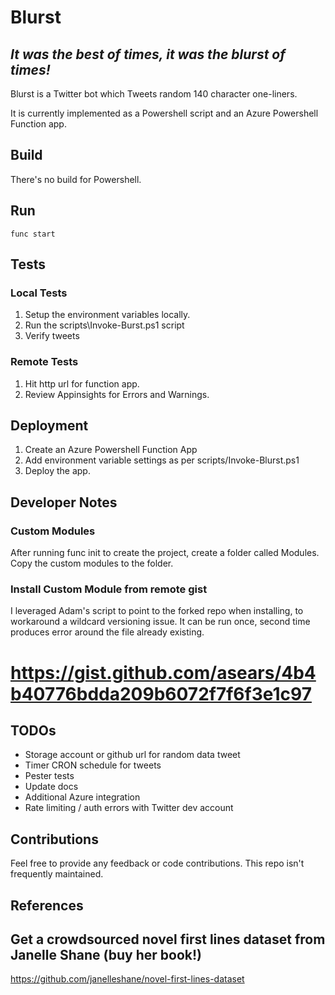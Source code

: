 # Blurst

## *It was the best of times, it was the blurst of times!*

Blurst is a Twitter bot which Tweets random 140 character one-liners.

It is currently implemented as a Powershell script and an Azure Powershell Function app.

## Build

There's no build for Powershell.

## Run

```
func start
```

## Tests

### Local Tests

1. Setup the environment variables locally.
2. Run the scripts\Invoke-Burst.ps1 script
3. Verify tweets

### Remote Tests

1. Hit http url for function app.
2. Review Appinsights for Errors and Warnings.

## Deployment

1. Create an Azure Powershell Function App
2. Add environment variable settings as per scripts/Invoke-Blurst.ps1
3. Deploy the app.

## Developer Notes

### Custom Modules

After running func init to create the project, create a folder called Modules.  Copy the custom modules to the folder.

### Install Custom Module from remote gist

I leveraged Adam's script to point to the forked repo when installing, to workaround a wildcard versioning issue.  It can be run once, second time produces error around the file already existing.

# https://gist.github.com/asears/4b4b40776bdda209b6072f7f6f3e1c97

## TODOs

* Storage account or github url for random data tweet
* Timer CRON schedule for tweets
* Pester tests
* Update docs
* Additional Azure integration
* Rate limiting / auth errors with Twitter dev account

## Contributions

Feel free to provide any feedback or code contributions.  This repo isn't frequently maintained.

## References

## Get a crowdsourced novel first lines dataset from Janelle Shane (buy her book!)
https://github.com/janelleshane/novel-first-lines-dataset
